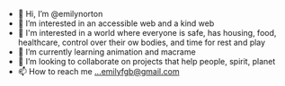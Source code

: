 - 👋 Hi, I’m @emilynorton
- 👀 I’m interested in an accessible web and a kind web
- 👀 I'm interested in a world where everyone is safe, has housing, food, healthcare, control over their ow bodies, and time for rest and play
- 🌱 I’m currently learning animation and macrame
- 💞️ I’m looking to collaborate on projects that help people, spirit, planet
- 📫 How to reach me ...emilyfgb@gmail.com

<!---
emilynorton/emilynorton is a ✨ special ✨ repository because its `README.md` (this file) appears on your GitHub profile.
You can click the Preview link to take a look at your changes.
--->
